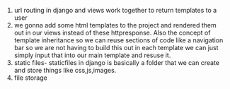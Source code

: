 1. url routing in django and views work together to return templates to a user
2. we gonna add some html templates to the project and rendered them out in our views instead of these httpresponse. Also the concept of template inheritance so we can reuse sections of code like a navigation bar so we are not having to build this out in each template we can just simply input that into our main template  and resuse it.
3. static files- staticfiles in django is basically a folder that we can create and store things like css,js,images.
4. file storage
   
